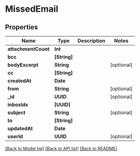 # MissedEmail

## Properties
Name | Type | Description | Notes
------------ | ------------- | ------------- | -------------
**attachmentCount** | **Int** |  | 
**bcc** | **[String]** |  | 
**bodyExcerpt** | **String** |  | [optional] 
**cc** | **[String]** |  | 
**createdAt** | **Date** |  | 
**from** | **String** |  | [optional] 
**_id** | **UUID** |  | [optional] 
**inboxIds** | **[UUID]** |  | 
**subject** | **String** |  | [optional] 
**to** | **[String]** |  | 
**updatedAt** | **Date** |  | 
**userId** | **UUID** |  | [optional] 

[[Back to Model list]](../README#documentation-for-models) [[Back to API list]](../README#documentation-for-api-endpoints) [[Back to README]](../README)


